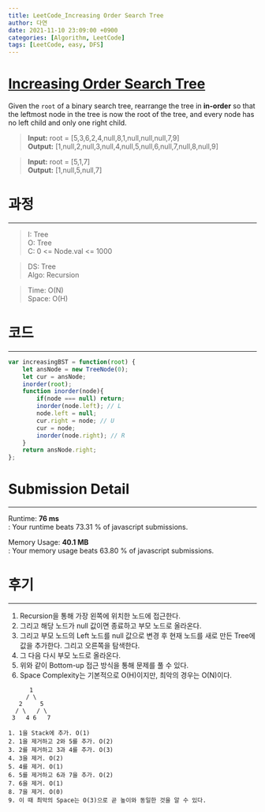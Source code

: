 ```yaml
---
title: LeetCode_Increasing Order Search Tree
author: 다연
date: 2021-11-10 23:09:00 +0900
categories: [Algorithm, LeetCode]
tags: [LeetCode, easy, DFS]
---
```

# [Increasing Order Search Tree](https://leetcode.com/problems/increasing-order-search-tree/)
Given the `root` of a binary search tree, rearrange the tree in **in-order** so that the leftmost node in the tree is now the root of the tree, and every node has no left child and only one right child.
> **Input:** root = [5,3,6,2,4,null,8,1,null,null,null,7,9]  
**Output:** [1,null,2,null,3,null,4,null,5,null,6,null,7,null,8,null,9]

> **Input:** root = [5,1,7]  
**Output:** [1,null,5,null,7]  

# 과정
---
> I: Tree  
O: Tree  
C: 0 <= Node.val <= 1000  

> DS: Tree  
Algo: Recursion  

> Time: O(N)  
Space: O(H)  

# 코드
---
```javascript
var increasingBST = function(root) {
	let ansNode = new TreeNode(0);
    let cur = ansNode;
    inorder(root);
    function inorder(node){
        if(node === null) return;
        inorder(node.left); // L
        node.left = null; 
        cur.right = node; // U 
        cur = node;
        inorder(node.right); // R
    }
    return ansNode.right;
};
```
# Submission Detail
---
Runtime:  **76 ms**  
: Your runtime beats 73.31 % of javascript submissions.  
  
Memory Usage:  **40.1 MB**  
: Your memory usage beats 63.80 % of javascript submissions.  

# 후기
---
1. Recursion을 통해 가장 왼쪽에 위치한 노드에 접근한다.
2. 그리고 해당 노드가 null 값이면 종료하고 부모 노드로 올라온다.
3. 그리고 부모 노드의 Left 노드를 null 값으로 변경 후 현재 노드를  새로 만든 Tree에 값을 추가한다. 그리고 오른쪽을 탐색한다.
4. 그 다음 다시 부모 노드로 올라온다. 
5. 위와 같이 Bottom-up 접근 방식을 통해 문제를 풀 수 있다.
6. Space Complexity는 기본적으로 O(H)이지만, 최악의 경우는 O(N)이다.
```
      1
     / \
   2     5
  / \   / \
 3   4 6   7
```
	1. 1을 Stack에 추가. O(1)
	2. 1을 제거하고 2와 5를 추가. O(2)
	3. 2를 제거하고 3과 4를 추가. O(3)
	4. 3을 제거. O(2)
	5. 4를 제거. O(1)
	6. 5를 제거하고 6과 7을 추가. O(2)
	7. 6을 제거. O(1)
	8. 7을 제거. O(0)
	9. 이 때 최악의 Space는 O(3)으로 곧 높이와 동일한 것을 알 수 있다.
